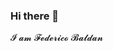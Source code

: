 ### Hi there 👋
𝓘 𝓪𝓶 𝓕𝓮𝓭𝓮𝓻𝓲𝓬𝓸 𝓑𝓪𝓵𝓭𝓪𝓷

<!--
**BaldanFederico/BaldanFederico** is a ✨ _special_ ✨ repository because its `README.md` (this file) appears on your GitHub profile.

Here are some ideas to get you started:

- 🔭 I’m currently working on ...
- 🌱 I’m currently learning ...
- 👯 I’m looking to collaborate on ...
- 🤔 I’m looking for help with ...
- 💬 Ask me about ...
- 📫 How to reach me: ...
- 😄 Pronouns: ...
- ⚡ Fun fact: ...
-->
